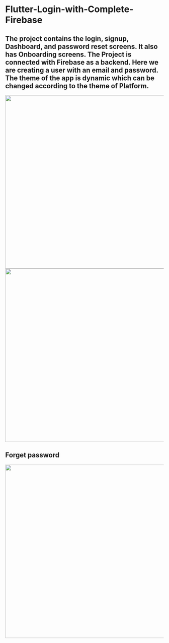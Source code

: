 # Flutter-Login-with-Complete-Firebase

## The project contains the login, signup, Dashboard, and password reset screens. It also has Onboarding screens. The Project is connected with Firebase as a backend. Here we are creating a user with an email and password. The theme of the app is dynamic which can be changed according to the theme of Platform.



<img width="800" height="550" src="login_signup_images/light mode.png">       
<img width="800" height="550" src="login_signup_images/dark mode.png">

## Forget password

<img width="800" height="550" src="login_signup_images/forget password.png">       
